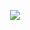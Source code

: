 <p align="center">
<img src="https://github.com/sjapanwala/unwrap-package-manager/assets/92124191/46a79ec5-8e48-4ca7-91a5-e892ac311da7">
</p>
